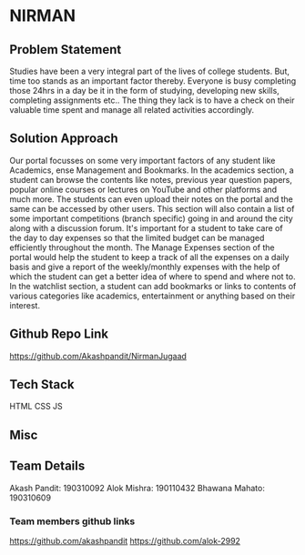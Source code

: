 # NIRMAN


## Problem Statement
Studies have been a very integral part of the lives of college students. But, time too stands as an important factor thereby. Everyone is busy completing those 24hrs in a day be it in the form of studying, developing new skills, completing assignments etc.. The thing they lack is to have a check on their valuable time spent and manage all related activities accordingly.

## Solution Approach
Our portal focusses on some very important factors of any student like Academics, ense Management and Bookmarks.
In the academics section, a student can browse the contents like notes, previous year question papers, popular online courses or lectures on YouTube and other platforms and much more. The students can even upload their notes on the portal and the same can be accessed by other users. This section will also contain a list of some important competitions (branch specific) going in and around the city along with a discussion forum. 
It's important for a student to take care of the day to day expenses so that the limited budget can be managed efficiently throughout the month. The Manage Expenses section of the portal would help the student to keep a track of all the expenses on a daily basis and give a report of the weekly/monthly expenses with the help of which the student can get a better idea of where to spend and where not to.
In the watchlist section, a student can add bookmarks or links to contents of various categories like academics, entertainment or anything based on their interest.


## Github Repo Link
https://github.com/Akashpandit/NirmanJugaad

## Tech Stack
HTML
CSS
JS

## Misc





## Team Details
Akash Pandit: 190310092
Alok Mishra: 190110432
Bhawana Mahato: 190310609

### Team members github links
https://github.com/akashpandit
https://github.com/alok-2992
